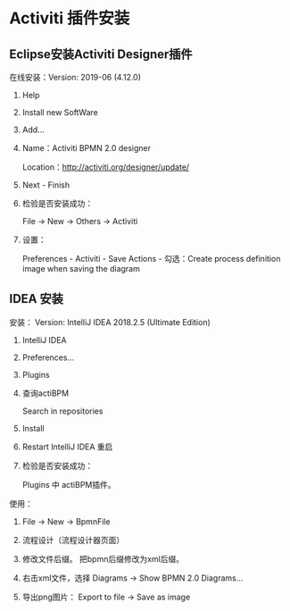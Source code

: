 # Activiti 插件安装

## Eclipse安装Activiti Designer插件

在线安装：Version: 2019-06 (4.12.0)

1. Help

2. Install new SoftWare

3. Add...

4. Name：Activiti BPMN 2.0 designer

   Location：http://activiti.org/designer/update/

5. Next - Finish

6. 检验是否安装成功：
   
   File -> New -> Others -> Activiti

7. 设置： 
   
   Preferences - Activiti - Save Actions - 勾选：Create process definition image when saving the diagram
 

## IDEA 安装

安装： Version: IntelliJ IDEA 2018.2.5 (Ultimate Edition)

1. IntelliJ IDEA

2. Preferences...

3. Plugins 

4. 查询actiBPM
   
   Search in repositories

5. Install

6. Restart IntelliJ IDEA 重启

7. 检验是否安装成功：
   
   Plugins 中 actiBPM插件。
   
使用：

1. File -> New -> BpmnFile 

2. 流程设计（流程设计器页面）

3. 修改文件后缀。 把bpmn后缀修改为xml后缀。

4. 右击xml文件，选择 Diagrams -> Show BPMN 2.0 Diagrams...

5. 导出png图片： Export to file -> Save as image